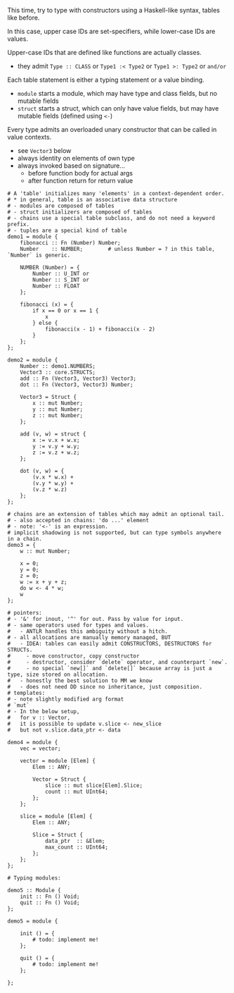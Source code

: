 This time, try to type with constructors using a Haskell-like syntax, tables like before.

In this case, upper case IDs are set-specifiers, while lower-case IDs are values.

Upper-case IDs that are defined like functions are actually classes.
- they admit `Type :: CLASS` or `Type1 :< Type2` or `Type1 >: Type2` or `and/or`

Each table statement is either a typing statement or a value binding.
- `module` starts a module, which may have type and class fields, but no mutable fields
- `struct` starts a struct, which can only have value fields, but may have mutable fields (defined using `<-`)

Every type admits an overloaded unary constructor that can be called in value contexts.
- see `Vector3` below
- always identity on elements of own type
- always invoked based on signature...
  - before function body for actual args
  - after function return for return value 

```
# A 'table' initializes many 'elements' in a context-dependent order.
# * in general, table is an associative data structure
# - modules are composed of tables
# - struct initializers are composed of tables
# - chains use a special table subclass, and do not need a keyword prefix.
# - tuples are a special kind of table
demo1 = module {
    fibonacci :: Fn (Number) Number;
    Number    :: NUMBER;        # unless Number = ? in this table, `Number` is generic.

    NUMBER (Number) = {
        Number :: U_INT or
        Number :: S_INT or
        Number :: FLOAT 
    };

    fibonacci (x) = {
        if x == 0 or x == 1 {
            x
        } else {
            fibonacci(x - 1) + fibonacci(x - 2)
        }
    };
};

demo2 = module {
    Number :: demo1.NUMBERS;
    Vector3 :: core.STRUCTS;
    add :: Fn (Vector3, Vector3) Vector3;
    dot :: Fn (Vector3, Vector3) Number;
    
    Vector3 = Struct {
        x :: mut Number;
        y :: mut Number;
        z :: mut Number;
    };

    add (v, w) = struct {
        x := v.x + w.x;
        y := v.y + w.y;
        z := v.z + w.z;
    };

    dot (v, w) = {
        (v.x * w.x) +
        (v.y * w.y) + 
        (v.z * w.z)
    };
};

# chains are an extension of tables which may admit an optional tail.
# - also accepted in chains: 'do ...' element
# - note: '<-' is an expression.
# implicit shadowing is not supported, but can type symbols anywhere in a chain.
demo3 = {
    w :: mut Number;

    x = 0;
    y = 0;
    z = 0;
    w := x + y + z;
    do w <- 4 * w;
    w
};

# pointers:
# - '&' for inout, '^' for out. Pass by value for input.
# - same operators used for types and values.
#   - ANTLR handles this ambiguity without a hitch.
# - all allocations are manually memory managed, BUT
#   - IDEA: tables can easily admit CONSTRUCTORS, DESTRUCTORS for STRUCTs.
#     - move constructor, copy constructor
#     - destructor, consider `delete` operator, and counterpart `new`.
#     - no special `new[]` and `delete[]` because array is just a type, size stored on allocation.
#   - honestly the best solution to MM we know
#   - does not need DD since no inheritance, just composition.
# templates:
# - note slightly modified arg format
# `mut`
# - In the below setup,
#   for v :: Vector,
#   it is possible to update v.slice <- new_slice
#   but not v.slice.data_ptr <- data

demo4 = module {
    vec = vector;

    vector = module [Elem] {
        Elem :: ANY;

        Vector = Struct {
            slice :: mut slice[Elem].Slice;
            count :: mut UInt64;
        };
    };

    slice = module [Elem] {
        Elem :: ANY;
    
        Slice = Struct {
            data_ptr  :: &Elem;
            max_count :: UInt64;
        };
    };
};

# Typing modules:

demo5 :: Module {
    init :: Fn () Void;
    quit :: Fn () Void;
};

demo5 = module {
    
    init () = {
        # todo: implement me!
    };

    quit () = {
        # todo: implement me!
    };

};

```